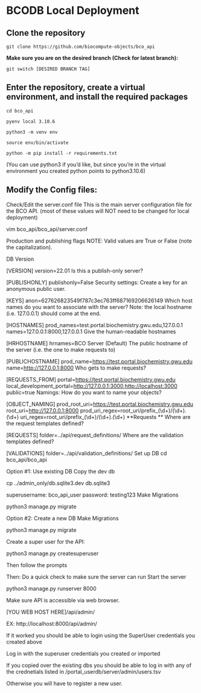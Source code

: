 # BCODB Local Deployment

## Clone the repository
```
git clone https://github.com/biocompute-objects/bco_api
```

**Make sure you are on the desired branch (Check for latest branch):**

```
git switch [DESIRED BRANCH TAG]
```

## Enter the repository, create a virtual environment, and install the required packages
```
cd bco_api

pyenv local 3.10.6

python3 -m venv env

source env/bin/activate

python -m pip install -r requirements.txt 
```

(You can use python3 if you’d like, but since you’re in the virtual environment you created python points to python3.10.6)

## Modify the Config files:
Check/Edit the server.conf file
This is the main server configuration file for the BCO API. (most of these values will NOT need to be changed for local deployment)

vim bco_api/bco_api/server.conf

Production and publishing flags NOTE: Valid values are True or False (note the capitalization).


DB Version

[VERSION]
version=22.01
Is this a publish-only server?

[PUBLISHONLY]
publishonly=False
Security settings: Create a key for an anonymous public user.

[KEYS]
anon=627626823549f787c3ec763ff687169206626149
Which host names do you want to associate with the server? Note: the local hostname (i.e. 127.0.0.1) should come at the end.

[HOSTNAMES]
prod_names=test.portal.biochemistry.gwu.edu,127.0.0.1
names=127.0.0.1:8000,127.0.0.1
Give the human-readable hostnames

[HRHOSTNAME]
hrnames=BCO Server (Default)
The public hostname of the server (i.e. the one to make requests to)

[PUBLICHOSTNAME]
prod_name=https://test.portal.biochemistry.gwu.edu
name=http://127.0.0.1:8000
Who gets to make requests?

[REQUESTS_FROM]
portal=https://test.portal.biochemistry.gwu.edu
local_development_portal=http://127.0.0.1:3000,http://localhost:3000
public=true
Namings: How do you want to name your objects?

[OBJECT_NAMING]
prod_root_uri=https://test.portal.biochemistry.gwu.edu
root_uri=http://127.0.0.1:8000
prod_uri_regex=root_uri/prefix_(\d+)/(\d+).(\d+)
uri_regex=root_uri/prefix_(\d+)/(\d+).(\d+)
**Requests ** Where are the request templates defined?

[REQUESTS]
folder=../api/request_definitions/
Where are the validation templates defined?

[VALIDATIONS]
folder=../api/validation_definitions/
Set up DB
cd bco_api/bco_api

Option #1: Use existing DB
Copy the dev db

cp ../admin_only/db.sqlite3.dev db.sqlite3

superusername: bco_api_user
password: testing123
Make Migrations

python3 manage.py migrate

Option #2: Create a new DB
Make Migrations

python3 manage.py migrate

Create a super user for the API:

python3 manage.py createsuperuser

Then follow the prompts

Then: Do a quick check to make sure the server can run
Start the server

python3 manage.py runserver 8000

Make sure API is accessible via web browser.

[YOU WEB HOST HERE]/api/admin/

EX: http://localhost:8000/api/admin/

If it worked you should be able to login using the SuperUser credentials you created above

Log in with the superuser credentials you created or imported

If you copied over the existing dbs you should be able to log in with any of the crednetials listed in /portal_userdb/server/admin/users.tsv

Otherwise you will have to register a new user.
